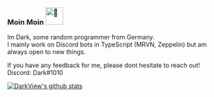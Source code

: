 ### Moin Moin <img src="https://daark.de/uploads/2020-11-01_02-58-11.gif" alt="👋" height="40px" width="40px"/>

Im Dark, some random programmer from Germany.  
I mainly work on Discord bots in TypeScript (MRVN, Zeppelin) but am always open to new things.

If you have any feedback for me, please dont hesitate to reach out!  
Discord: Dark#1010


[![DarkView's github stats](https://github-readme-stats.vercel.app/api?username=DarkView&show_icons=true&theme=dark&include_all_commits=1&custom_title=DarkView%27s%20GitHub%20Stats)](https://github.com/DarkView)
